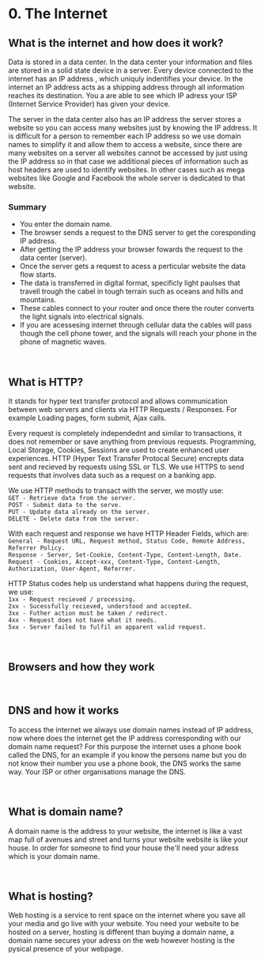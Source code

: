 # 0. The Internet

## What is the internet and how does it work?
Data is stored in a data center. In the data center your information and files are stored in a solid state device in a server. Every device connected to the internet has an IP address , which uniquly indentifies your device. In the internet an IP address acts as a shipping address through all information reaches its destination. You a are able to see which IP adress your ISP (Internet Service Provider) has given your device. 

The server in the data center also has an IP address the server stores a website so you can access many websites just by knowing the IP address. It is difficult for a person to remember each IP address so we use domain names to simplify it and allow them to access a website, since there are many websites on a server all websites cannot be accessed by just using the IP address so in that case we additional pieces of information such as host headers are used to identify websites. In other cases such as mega websites like Google and Facebook the whole server is dedicated to that website.

### Summary
- You enter the domain name.
- The browser sends a request to the DNS server to get the coresponding IP address.
- After getting the IP address your browser fowards the request to the data center (server).
- Once the server gets a request to acess a perticular website the data flow starts. 
- The data is transferred in digital format, specificly light paulses that travell trough the cabel in tough terrain such as oceans and hills and mountains.
- These cables connect to your router and once there the router converts the light signals into electrical signals.
- If you are acessesing internet through cellular data the cables will pass though the cell phone tower, and the signals will reach your phone in the phone of magnetic waves.

<br>

## What is HTTP?
It stands for hyper text transfer protocol and allows communication between web servers and clients via HTTP Requests / Responses. For example Loading pages, form submit, Ajax calls.

Every request is completely independednt and similar to transactions, it does not remember or save anything from previous requests. Programming, Local Storage, Cookies, Sessions are used to create enhanced user experiences. HTTP (Hyper Text Transfer Protocal Secure) encrepts data sent and recieved by requests using SSL or TLS. We use HTTPS to send requests that involves data such as a request on a banking app.

We use HTTP methods to transact with the server, we mostly use: <br>`GET - Retrieve data from the server.`<br> `POST - Submit data to the serve.`<br> `PUT - Update data already on the server.`<br> `DELETE - Delete data from the server.`

With each request and response we have HTTP Header Fields, which are: <br>`General - Request URL, Request method, Status Code, Remote Address, Referrer Policy.`<br> `Response - Server, Set-Cookie, Content-Type, Content-Length, Date.`<br> `Request - Cookies, Accept-xxx, Content-Type, Content-Length, Authorization, User-Agent, Referrer.`<br>

HTTP Status codes help us understand what happens during the request, we use: <br>`1xx - Request recieved / processing.`<br> `2xx - Sucessfully recieved, understood and accepted.`<br> `3xx - Futher action must be taken / redirect.`<br> `4xx - Request does not have what it needs.`<br> `5xx - Server failed to fulfil an apparent valid request.`

<br>

## Browsers and how they work

<br>

## DNS and how it works
To access the internet we always use domain names instead of IP address, now where does the internet get the IP address corresponding with our domain name request? For this purpose the internet uses a phone book called the DNS, for an example if you know the persons name but you do not know their number you use a phone book, the DNS works the same way. Your ISP or other organisations manage the DNS.

<br>

## What is domain name?
A domain name is the address to your website, the internet is like a vast map full of avenues and street and turns your website website is like your house. In order for someone to find your house the'll need your adress which is your domain name.
 
<br>

## What is hosting?
Web hosting is a service to rent space on the internet where you save all your media and go live with your website. You need your website to be hosted on a server, hosting is different than buying a domain name, a domain name secures your adress on the web however hosting is the pysical presence of your webpage.